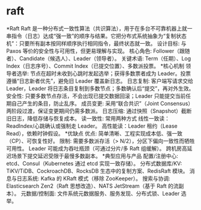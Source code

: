 # raft
*Raft
Raft 是一种分布式一致性算法（共识算法），用于在多台不可靠机器上就一串指令（日志）达成“强一致”的顺序与结果。它把分布式系统抽象为“复制状态机”：只要所有副本按同样顺序执行相同指令，最终状态就一致。
设计目标: 与 Paxos 等价的安全性与可用性，但更易理解与实现。
核心角色: Follower（跟随者）、Candidate（候选人）、Leader（领导者）。
关键术语: Term（任期）、Log Index（日志序号）、Commit Index（已提交位置）、多数派投票。
*核心机制
领导者选举: 节点在超时未收到心跳时发起选举；获得多数票者成为 Leader。投票遵循“日志新者优先”，避免旧 Leader 覆盖新日志。
日志复制: 客户端写请求交给 Leader，Leader 将日志条目复制到多数节点；多数确认后“提交”，再对外生效。
安全性: 只要多数节点存活，不会出现已提交数据回滚；Leader 只能提交当前任期自己产生的条目，防止乱序。
成员变更: 采用“联合共识”（Joint Consensus）两阶段过渡，保证变更期间仍需多数派。
日志压缩: 通过快照（Snapshot）截断旧日志，降低存储与恢复成本。
读一致性: 常用两种方式
线性一致读：ReadIndex/心跳确认或强制走 Leader。
高性能读：Leader 租约（Lease Read），依赖时钟假设。
*优缺点
优点: 简单清晰、工程实现成本低、强一致（CP）、可恢复性好。
限制:
需要多数派存活（> N/2），分区下偏向一致性而牺牲可用性。
Leader 可能成为吞吐瓶颈（可通过分片/多 Raft 组缓解）。
跨机房高延迟场景下提交延迟受限于最慢多数副本。
*典型应用与产品
配置/注册中心: etcd、Consul（Kubernetes 通过 etcd 实现一致存储）。
分布式数据库/KV: TiKV/TiDB、CockroachDB、RocksDB 生态中的复制方案、RedisRaft 模块。
消息与日志系统: Kafka 的 KRaft 模式（移除 ZooKeeper）。
搜索与协调: Elasticsearch Zen2（Raft 思想改造）、NATS JetStream（基于 Raft 的流副本）。
元数据/控制面: 文件系统元数据服务、服务发现、分布式锁、Leader 选举。
